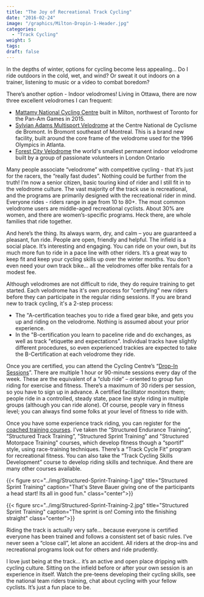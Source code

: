 ```yaml
---
title: "The Joy of Recreational Track Cycling"
date: "2016-02-24"
image: "/graphics/Milton-Dropin-1-Header.jpg"
categories:
  - "Track Cycling"
weight: 5
tags:
draft: false
---
```


In the depths of winter, options for cycling become less appealing… Do I ride outdoors in the cold, wet, and wind? Or sweat it out indoors on a trainer, listening to music or a video to combat boredom?

There’s another option - Indoor velodromes! Living in Ottawa, there are now three excellent velodromes I can frequent:

* [Mattamy National Cycling Centre](http://www.mattamynationalcyclingcentre.ca/en/index.asp) built in Milton, northwest of Toronto for the Pan-Am Games in 2015.
* [Sylvian Adams Multisport Velodrome](https://centrenationalbromont.com/velodrome-multisports/) at the Centre National de Cyclisme de Bromont. In Bromont southeast of Montreal. This is a brand new facility, built around the core frame of the velodrome used for the 1996 Olympics in Atlanta.
* [Forest City Velodrome](https://www.forestcityvelodrome.ca/) the world's smallest permanent indoor velodrome built by a group of passionate volunteers in London Ontario

Many people associate “velodrome” with competitive cycling - that it’s just for the racers, the “really fast dudes”. Nothing could be further from the truth! I’m now a senior citizen, basic touring kind of rider and I still fit in to the velodrome culture. The vast majority of the track use is recreational, and the programs are primarily designed with the recreational rider in mind. Everyone rides - riders range in age from 10 to 80+. The most common velodrome users are middle-aged recreational cyclists. About 30% are women, and there are women’s-specific programs. Heck there, are whole families that ride together.

And here’s the thing. Its always warm, dry, and calm – you are guaranteed a pleasant, fun ride. People are open, friendly and helpful. The infield is a social place. It’s interesting and engaging. You can ride on your own, but its much more fun to ride in a pace line with other riders. It’s a great way to keep fit and keep your cycling skills up over the winter months. You don’t even need your own track bike… all the velodromes offer bike rentals for a modest fee.

Although velodromes are not difficult to ride, they do require training to get started. Each velodrome has it's own process for "certifying" new riders before they can participate in the regular riding sessions. If you are brand new to track cycling, it's a 2-step process:

* The "A-certification teaches you to ride a fixed gear bike, and gets you up and riding on the velodrome. Nothing is assumed about your prior experience.
* In the "B-certification you learn to paceline ride and do exchanges, as well as track "etiquette and expectations". Individual tracks have slightly different procedures, so even experienced trackies are expected to take the B-Certification at each velodrome they ride.




Once you are certified, you can attend the Cycling Centre’s “[Drop-In Sessions](http://www.mattamynationalcyclingcentre.ca/en/participate/drop-in-cycling.asp)”. There are multiple 1 hour or 90-minute sessions every day of the week. These are the equivalent of a “club ride” – oriented to group fun riding for exercise and fitness. There’s a maximum of 30 riders per session, so you have to sign up in advance.  A certified facilitator monitors them; people ride in a controlled, steady state, pace line style riding in multiple groups (although you can ride alone). Of course, people vary in fitness level; you can always find some folks at your level of fitness to ride with. 

Once you have some experience track riding, you can register for the [coached training courses](http://www.mattamynationalcyclingcentre.ca/en/participate/Ride-the-Track.asp). I’ve taken the “Structured Endurance Training”, “Structured Track Training”, "Structured Sprint Training" and "Structured Motorpace Training" courses, which develop fitness though a “sportif” style, using race-training techniques. There’s a “Track Cycle Fit” program for recreational fitness. You can also take the “Track Cycling Skills Development” course to develop riding skills and technique. And there are many other courses available.

{{< figure src="../img/Structured-Sprint-Training-1.jpg" title="Structured Sprint Training" caption="That's Steve Bauer giving one of the participants a head start! Its all in good fun." class="center">}}

{{< figure src="../img/Structured-Sprint-Training-2.jpg" title="Structured Sprint Training" caption="The sprint is on! Coming into the finishing straight" class="center">}}

Riding the track is actually very safe… because everyone is certified everyone has been trained and follows a consistent set of basic rules. I’ve never seen a “close call”, let alone an accident. All riders at the drop-ins and recreational programs look out for others and ride prudently.

I love just being at the track… it’s an active and open place dripping with cycling culture. Sitting on the infield before or after your own session is an experience in itself. Watch the pre-teens developing their cycling skills, see the national team riders training, chat about cycling with your fellow cyclists. It’s just a fun place to be.

